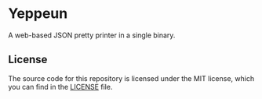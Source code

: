 # Yeppeun

A web-based JSON pretty printer in a single binary.

## License

The source code for this repository is licensed under the MIT license, which you can
find in the [LICENSE](LICENSE.md) file.
